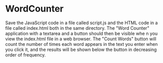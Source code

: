 # WordCounter
Save the JavaScript code in a file called script.js and the HTML code in a file called index.html both in the same directory. 
The "Word Counter" application with a textarea and a button should then be visible whe n you view the index.html file in a web browser.
The "Count Words" button will count the number of times each word appears in the text you enter when you click it,
and the results will be shown below the button in decreasing order of frequency.
